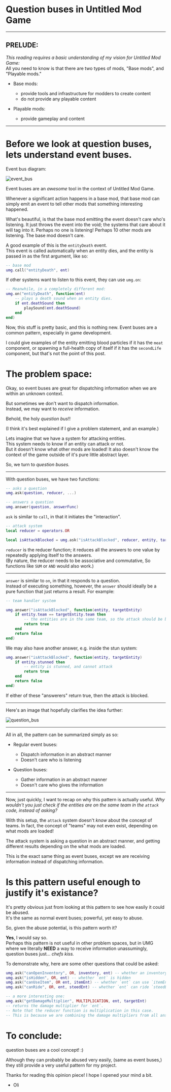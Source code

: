 
# Question buses in Untitled Mod Game

-------------------
## PRELUDE: 
*This reading requires a basic understanding of my vision for Untitled Mod Game:*<br/>
All you need to know is that there are two types of mods, "Base mods",
and "Playable mods."

- Base mods:
    - provide tools and infrastructure for modders to create content
    - do not provide any playable content

- Playable mods:
    - provide gameplay and content
----------------------


# Before we look at question buses, lets understand event buses.

Event bus diagram:

![event_bus](images/event_bus.png)

Event buses are an *awesome* tool in the context of Untitled Mod Game.

Whenever a significant action happens in a base mod, that base mod can simply
emit an event to tell other mods that something interesting happened.

What's beautiful, is that the base mod emitting the event doesn't care who's listening.
It just throws the event into the void; the systems that care about it will
tag into it. Perhaps no one is listening! Perhaps 10 other mods are listening.
The base mod doesn't care.

A good example of this is the `entityDeath` event.<br/>
This event is called automatically when an entity dies, and the entity is
passed in as the first argument, like so:
```lua
-- base mod
umg.call("entityDeath", ent)
```
If other systems want to listen to this event, they can use `umg.on`:
```lua
-- Meanwhile, in a completely different mod:
umg.on("entityDeath", function(ent)
    -- plays a death sound when an entity dies.
    if ent.deathSound then
        playSound(ent.deathSound)
    end
end)
```

Now, this stuff is pretty basic, and this is nothing new. Event buses are a common
pattern, especially in game development.

I could give examples of the entity emitting blood particles if it has the `meat` component,
or spawning a full-health copy of itself if it has the `secondLife` component, but that's not the point
of this post.


# The problem space:

Okay, so event buses are great for dispatching information when we are within an unknown context.

But sometimes we don't want to dispatch information.<br/>
Instead, we may want to *receive* information.

Behold, the holy *question bus*!!

(I think it's best explained if I give a problem statement, and an example.)

Lets imagine that we have a system for attacking entities.<br/>
This system needs to know if an entity can attack or not.<br/>
But it doesn't know what other mods are loaded! It also doesn't know the context of the game
outside of it's pure little abstract layer.

So, we turn to *question buses.*

-----------------------

With question buses, we have two functions: 
```lua
-- asks a question
umg.ask(question, reducer, ...)

-- answers a question
umg.answer(question, answerFunc)
```


`ask` is similar to `call`, in that it initiates the "interaction".
```lua
-- attack system
local reducer = operators.OR

local isAttackBlocked = umg.ask("isAttackBlocked", reducer, entity, targetEntity)
```
`reducer` is the reducer function; it reduces all the answers to one value
by repeatedly applying itself to the answers.<br/>
(By nature, the reducer needs to be associative and commutative,
So functions like `SUM` or `AND` would also work.)

------------------------

`answer` is similar to `on`, in that it responds to a question.<br/>
Instead of executing something, however, the `answer` should ideally be a pure
function that just returns a result. For example:
```lua
-- team handler system

umg.answer("isAttackBlocked", function(entity, targetEntity)
    if entity.team == targetEntity.team then
        -- the entities are in the same team, so the attack should be blocked.
        return true
    end
    return false
end)
```

We may also have another answer, e.g. inside the stun system:
```lua
umg.answer("isAttackBlocked", function(entity, targetEntity)
    if entity.stunned then
        -- entity is stunned, and cannot attack
        return true 
    end
    return false
end)
```

If either of these "answerers" return true, then the attack is blocked.

-----------------

Here's an image that hopefully clarifies the idea further:

![question_bus](images/question_bus.png)

-----------------

All in all, the pattern can be summarized simply as so:

- Regular event buses:
    - Dispatch information in an abstract manner
    - Doesn't care who is listening

- Question buses:
    - Gather information in an abstract manner
    - Doesn't care who gives the information

------------------

Now, just quickly, I want to recap on why this pattern is actually useful.
*Why wouldn't you just check if the entities are on the same team in the `attack` code, instead of asking?*

With this setup, the `attack` system doesn't *know* about the concept of teams.
In fact, the concept of "teams" may not even exist, depending on what mods are loaded!

The attack system is asking a question in an abstract manner, and getting different results
depending on the what mods are loaded.

This is the exact same thing as event buses, except we are receiving information instead
of dispatching information.

# Is this pattern useful enough to justify it's existance?

It's pretty obvious just from looking at this pattern to see how easily
it could be abused.<br/>
It's the same as normal event buses; powerful, yet easy to abuse.

So, given the abuse potential, is this pattern worth it?

**Yes**, I would say so.<br/>
Perhaps this pattern is not useful in other problem spaces, but in UMG where we
literally **NEED** a way to receive information unassumingly, question buses just... *chefs kiss.*

To demonstrate why, here are some other questions that could be asked:
```lua
umg.ask("canOpenInventory", OR, inventory, ent) -- whether an inventory can be opened by `ent`
umg.ask("isHidden", OR, ent) -- whether `ent` is hidden
umg.ask("canUseItem", OR ent, itemEnt) -- whether `ent` can use `itemEnt`
umg.ask("canRide", OR, ent, steedEnt) -- whether `ent` can ride `steedEnt`

-- a more interesting one:
umg.ask("getDamageMultiplier", MULTIPLICATION, ent, targetEnt)
-- returns the damage multiplier for `ent`.
-- Note that the reducer function is multiplication in this case.
-- This is because we are combining the damage multipliers from all answers.
```


# To conclude:
question buses are a cool concept! :)

Although they can probably be abused very easily, (same as event buses,)
they still provide a very useful pattern for my project.

Thanks for reading this opinion piece! I hope I opened your mind a bit.

- Oli

